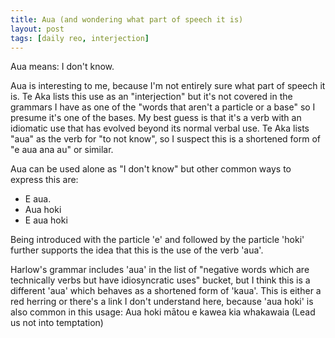 ```yaml
---
title: Aua (and wondering what part of speech it is)
layout: post
tags: [daily reo, interjection]
---
```

Aua means: I don't know.

Aua is interesting to me, because I'm not entirely sure what part of speech it is. Te Aka lists this use as an "interjection" but it's not covered in the grammars I have as one of the "words that aren't a particle or a base" so I presume it's one of the bases. My best guess is that it's a verb with an idiomatic use that has evolved beyond its normal verbal use. Te Aka lists "aua" as the verb for "to not know", so I suspect this is a shortened form of "e aua ana au" or similar.

Aua can be used alone as "I don't know" but other common ways to express this are:
- E aua.
- Aua hoki
- E aua hoki

Being introduced with the particle 'e' and followed by the particle 'hoki' further supports the idea that this is the use of the verb 'aua'.

Harlow's grammar includes 'aua' in the list of "negative words which are technically verbs but have idiosyncratic uses" bucket, but I think this is a different 'aua' which behaves as a shortened form of 'kaua'. This is either a red herring or there's a link I don't understand here, because 'aua hoki' is also common in this usage:
Aua hoki mātou e kawea kia whakawaia (Lead us not into temptation)
